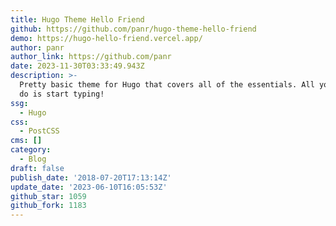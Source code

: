 ```yaml
---
title: Hugo Theme Hello Friend
github: https://github.com/panr/hugo-theme-hello-friend
demo: https://hugo-hello-friend.vercel.app/
author: panr
author_link: https://github.com/panr
date: 2023-11-30T03:33:49.943Z
description: >-
  Pretty basic theme for Hugo that covers all of the essentials. All you have to
  do is start typing!
ssg:
  - Hugo
css:
  - PostCSS
cms: []
category:
  - Blog
draft: false
publish_date: '2018-07-20T17:13:14Z'
update_date: '2023-06-10T16:05:53Z'
github_star: 1059
github_fork: 1183
---
```


